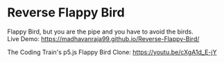 # Reverse Flappy Bird

Flappy Bird, but you are the pipe and you have to avoid the birds.  
Live Demo: https://madhavanraja99.github.io/Reverse-Flappy-Bird/  

The Coding Train's p5.js Flappy Bird Clone: https://youtu.be/cXgA1d_E-jY
